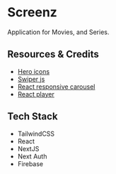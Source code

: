 # Screenz

Application for Movies, and Series.

## Resources & Credits

- [Hero icons](https://heroicons.com/)
- [Swiper js](https://swiperjs.com/)
- [React responsive carousel](https://react-responsive-carousel.js.org/)
- [React player](https://www.npmjs.com/package/react-player)

## Tech Stack

- TailwindCSS
- React
- NextJS
- Next Auth
- Firebase
